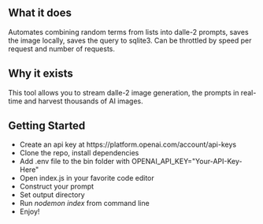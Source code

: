 <h2>What it does</h2>
<p>Automates combining random terms from lists into dalle-2 prompts, saves the image locally, saves the query to sqlite3. Can be throttled by speed per request and number of requests.</p>

<h2>Why it exists</h2>
<p>This tool allows you to stream dalle-2 image generation, the prompts in real-time and harvest thousands of AI images.</p>

<h2>Getting Started</h2>
<ul>
  <li>
    Create an api key at https://platform.openai.com/account/api-keys 
  </li>
  <li>
    Clone the repo, install dependencies
  </li>
  <li>
  Add .env file to the bin folder with OPENAI_API_KEY="Your-API-Key-Here"
  </li>
  <li>Open index.js in your favorite code editor</li>
  <li>Construct your prompt</li>
  <li>Set output directory</li>
  <li>Run <i>nodemon index</i> from command line</li>
  <li>Enjoy!</li>
  </ul>
